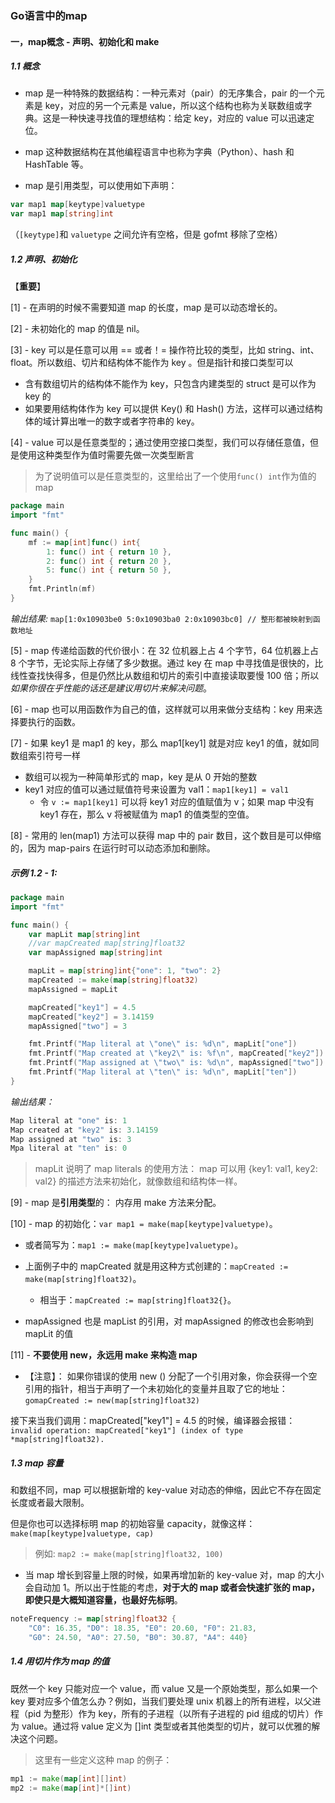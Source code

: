 ### **Go语言中的map**

#### **一，map概念 - 声明、初始化和 make**

##### **1.1 概念**
* map 是一种特殊的数据结构：一种元素对（pair）的无序集合，pair 的一个元素是 key，对应的另一个元素是 value，所以这个结构也称为关联数组或字典。这是一种快速寻找值的理想结构：给定 key，对应的 value 可以迅速定位。

* map 这种数据结构在其他编程语言中也称为字典（Python）、hash 和 HashTable 等。

* map 是引用类型，可以使用如下声明：
```go
var map1 map[keytype]valuetype
var map1 map[string]int
```
（`[keytype]`和 `valuetype` 之间允许有空格，但是 gofmt 移除了空格）

##### **1.2 声明、初始化**

【**重要**】

[1] - 在声明的时候不需要知道 map 的长度，map 是可以动态增长的。

[2] - 未初始化的 map 的值是 nil。

[3] - key 可以是任意可以用 == 或者！= 操作符比较的类型，比如 string、int、float。所以数组、切片和结构体不能作为 key 。但是指针和接口类型可以
* 含有数组切片的结构体不能作为 key，只包含内建类型的 struct 是可以作为 key 的
* 如果要用结构体作为 key 可以提供 Key() 和 Hash() 方法，这样可以通过结构体的域计算出唯一的数字或者字符串的 key。

[4] - value 可以是任意类型的；通过使用空接口类型，我们可以存储任意值，但是使用这种类型作为值时需要先做一次类型断言

> 为了说明值可以是任意类型的，这里给出了一个使用`func() int`作为值的 map
```go
package main
import "fmt"

func main() {
    mf := map[int]func() int{
        1: func() int { return 10 },
        2: func() int { return 20 },
        5: func() int { return 50 },
    }
    fmt.Println(mf)
}
```
*输出结果:*
`map[1:0x10903be0 5:0x10903ba0 2:0x10903bc0] // 整形都被映射到函数地址`


[5] - map 传递给函数的代价很小：在 32 位机器上占 4 个字节，64 位机器上占 8 个字节，无论实际上存储了多少数据。通过 key 在 map 中寻找值是很快的，比线性查找快得多，但是仍然比从数组和切片的索引中直接读取要慢 100 倍；所以*如果你很在乎性能的话还是建议用切片来解决问题*。

[6] - map 也可以用函数作为自己的值，这样就可以用来做分支结构：key 用来选择要执行的函数。

[7] - 如果 key1 是 map1 的 key，那么 map1[key1] 就是对应 key1 的值，就如同数组索引符号一样
* 数组可以视为一种简单形式的 map，key 是从 0 开始的整数
* key1 对应的值可以通过赋值符号来设置为 val1：`map1[key1] = val1`
    * 令 `v := map1[key1]` 可以将 key1 对应的值赋值为 v；如果 map 中没有 key1 存在，那么 v 将被赋值为 map1 的值类型的空值。

[8] - 常用的 len(map1) 方法可以获得 map 中的 pair 数目，这个数目是可以伸缩的，因为 map-pairs 在运行时可以动态添加和删除。

##### *_示例 1.2 - 1:_*
```go
package main
import "fmt"

func main() {
    var mapLit map[string]int
    //var mapCreated map[string]float32
    var mapAssigned map[string]int

    mapLit = map[string]int{"one": 1, "two": 2}
    mapCreated := make(map[string]float32)
    mapAssigned = mapLit

    mapCreated["key1"] = 4.5
    mapCreated["key2"] = 3.14159
    mapAssigned["two"] = 3

    fmt.Printf("Map literal at \"one\" is: %d\n", mapLit["one"])
    fmt.Printf("Map created at \"key2\" is: %f\n", mapCreated["key2"])
    fmt.Printf("Map assigned at \"two\" is: %d\n", mapAssigned["two"])
    fmt.Printf("Map literal at \"ten\" is: %d\n", mapLit["ten"])
}
```
*输出结果：*
```go
Map literal at "one" is: 1
Map created at "key2" is: 3.14159
Map assigned at "two" is: 3
Mpa literal at "ten" is: 0
```
> mapLit 说明了 map literals 的使用方法： map 可以用 {key1: val1, key2: val2} 的描述方法来初始化，就像数组和结构体一样。

[9] - map 是**引用类型**的： 内存用 make 方法来分配。

[10] - map 的初始化：`var map1 = make(map[keytype]valuetype)`。

* 或者简写为：`map1 := make(map[keytype]valuetype)`。

* 上面例子中的 mapCreated 就是用这种方式创建的：`mapCreated := make(map[string]float32)`。
    * 相当于：`mapCreated := map[string]float32{}`。
* mapAssigned 也是 mapList 的引用，对 mapAssigned 的修改也会影响到 mapLit 的值

[11] - **不要使用 new，永远用 make 来构造 map**
* 【注意】： 如果你错误的使用 new () 分配了一个引用对象，你会获得一个空引用的指针，相当于声明了一个未初始化的变量并且取了它的地址：`gomapCreated := new(map[string]float32)`

接下来当我们调用：mapCreated["key1"] = 4.5 的时候，编译器会报错：
`invalid operation: mapCreated["key1"] (index of type *map[string]float32).`

##### **1.3 map 容量**

和数组不同，map 可以根据新增的 key-value 对动态的伸缩，因此它不存在固定长度或者最大限制。

但是你也可以选择标明 map 的初始容量 capacity，就像这样：`make(map[keytype]valuetype, cap)`
> 例如:
`map2 := make(map[string]float32, 100)`

* 当 map 增长到容量上限的时候，如果再增加新的 key-value 对，map 的大小会自动加 1。所以出于性能的考虑，**对于大的 map 或者会快速扩张的 map，即使只是大概知道容量，也最好先标明**。

```go
noteFrequency := map[string]float32 {
    "C0": 16.35, "D0": 18.35, "E0": 20.60, "F0": 21.83,
    "G0": 24.50, "A0": 27.50, "B0": 30.87, "A4": 440}
```

##### **1.4 用切片作为 map 的值**

既然一个 key 只能对应一个 value，而 value 又是一个原始类型，那么如果一个 key 要对应多个值怎么办？例如，当我们要处理 unix 机器上的所有进程，以父进程（pid 为整形）作为 key，所有的子进程（以所有子进程的 pid 组成的切片）作为 value。通过将 value 定义为 []int 类型或者其他类型的切片，就可以优雅的解决这个问题。

> 这里有一些定义这种 map 的例子：
```go
mp1 := make(map[int][]int)
mp2 := make(map[int]*[]int)
```
